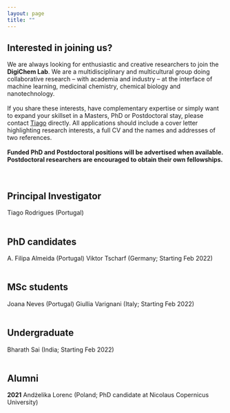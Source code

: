 ```yaml
---
layout: page
title: ""
---
```


## Interested in joining us?
We are always looking for enthusiastic and creative researchers to join the **DigiChem Lab**. We are a multidisciplinary and multicultural group doing collaborative research – with academia and industry – at the interface of machine learning, medicinal chemistry, chemical biology and nanotechnology. <br />
<br />
If you share these interests, have complementary expertise or simply want to expand your skillset in a Masters, PhD or Postdoctoral stay, please contact [Tiago](mailto:tiago.rodrigues@ff.ulisboa.pt) directly. All applications should include a cover letter highlighting research interests, a full CV and the names and addresses of two references. <br />
<br />
**Funded PhD and Postdoctoral positions will be advertised when available. Postdoctoral researchers are encouraged to obtain their own fellowships.**
<br />
<br />
<br />
## Principal Investigator
Tiago Rodrigues (Portugal)
<br />
<br />
## PhD candidates
A. Filipa Almeida (Portugal)
Viktor Tscharf (Germany; Starting Feb 2022)
<br />
<br />
## MSc students
Joana Neves (Portugal)
Giullia Varignani (Italy; Starting Feb 2022)
<br />
<br />
## Undergraduate
Bharath Sai (India; Starting Feb 2022)
<br />
<br />
## Alumni
**2021** Andżelika Lorenc (Poland; PhD candidate at Nicolaus Copernicus University)
